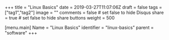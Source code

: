 +++
title = "Linux Basics"
date = 2019-03-27T11:07:06Z
draft = false
tags = ["tag1","tag2"]
image = ""
comments = false # set false to hide Disqus
share = true	# set false to hide share buttons
weight = 500

[menu.main] 
    Name = "Linux Basics" 
    identifier = "linux-basics"
    parent = "software"
+++